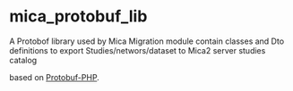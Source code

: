 # mica_protobuf_lib

A Protobof library used by Mica Migration module contain classes and Dto definitions to export Studies/networs/dataset to Mica2 server studies catalog

based on [Protobuf-PHP](https://github.com/drslump/Protobuf-PHP).
